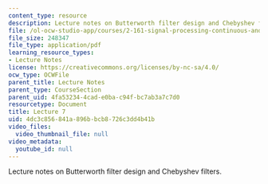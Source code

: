 ```yaml
---
content_type: resource
description: Lecture notes on Butterworth filter design and Chebyshev filters.
file: /ol-ocw-studio-app/courses/2-161-signal-processing-continuous-and-discrete-fall-2008/4dc3c856841a896bbcb8726c3dd4b41b_lecture_07.pdf
file_size: 248347
file_type: application/pdf
learning_resource_types:
- Lecture Notes
license: https://creativecommons.org/licenses/by-nc-sa/4.0/
ocw_type: OCWFile
parent_title: Lecture Notes
parent_type: CourseSection
parent_uid: 4fa53234-4cad-e0ba-c94f-bc7ab3a7c7d0
resourcetype: Document
title: Lecture 7
uid: 4dc3c856-841a-896b-bcb8-726c3dd4b41b
video_files:
  video_thumbnail_file: null
video_metadata:
  youtube_id: null
---
```

Lecture notes on Butterworth filter design and Chebyshev filters.